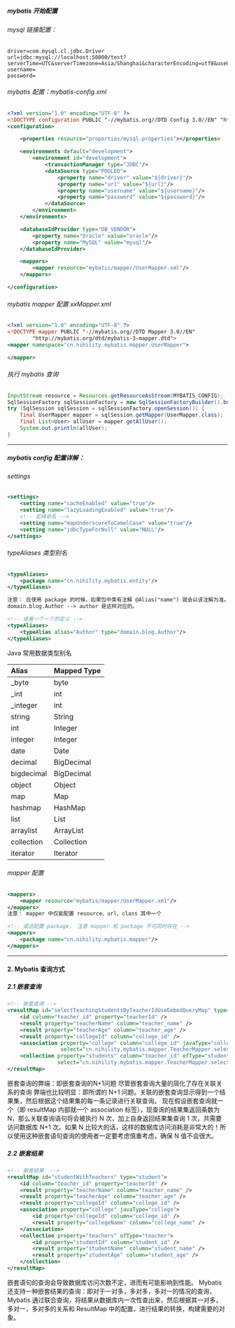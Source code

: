 ##### mybatis 开始配置

###### mysql 链接配置：

```properties
driver=com.mysql.cl.jdbc.Driver
url=jdbc:mysql://localhost:50000/test?serverTime=UTC&serverTimezone=Asia/Shanghai&characterEncoding=utf8&useUnicode=true&useSSL=false
username=
password=
```

###### mybatis 配置：mybatis-config.xml

```xml
<?xml version="1.0" encoding="UTF-8" ?>
<!DOCTYPE configuration PUBLIC "-//mybatis.org//DTD Config 3.0//EN" "http://mybatis.org/dtd/mybatis-3-config.dtd">
<configuration>

    <properties resource="properties/mysql.properties"></properties>

    <environments default="development">
        <environment id="development">
            <transactionManager type="JDBC"/>
            <dataSource type="POOLED">
                <property name="driver" value="${driver}"/>
                <property name="url" value="${url}"/>
                <property name="username" value="${username}"/>
                <property name="password" value="${password}"/>
            </dataSource>
        </environment>
    </environments>

    <databaseIdProvider type="DB_VENDOR">
        <property name="Oracle" value="oracle"/>
        <property name="MySQL" value="mysql"/>
    </databaseIdProvider>

    <mappers>
        <mapper resource="mybatis/mapper/UserMapper.xml"/>
    </mappers>

</configuration>
```



###### mybatis mapper 配置 xxMapper.xml

```xml
<?xml version="1.0" encoding="UTF-8" ?>
<!DOCTYPE mapper PUBLIC "-//mybatis.org//DTD Mapper 3.0//EN"
        "http://mybatis.org/dtd/mybatis-3-mapper.dtd">
<mapper namespace="cn.nihility.mybatis.mapper.UserMapper">

</mapper>
```



###### 执行 mybatis 查询

```java
InputStream resource = Resources.getResourceAsStream(MYBATIS_CONFIG);
SqlSessionFactory sqlSessionFactory = new SqlSessionFactoryBuilder().build(resource);
try (SqlSession sqlSession = sqlSessionFactory.openSession()) {
    final UserMapper mapper = sqlSession.getMapper(UserMapper.class);
    final List<User> allUser = mapper.getAllUser();
    System.out.println(allUser);
}
```



---

##### mybatis config 配置详解：

###### settings

```xml
<settings>
    <setting name="cacheEnabled" value="true"/>
    <setting name="lazyLoadingEnabled" value="true"/>
    <!-- 驼峰命名 -->
    <setting name="mapUnderscoreToCamelCase" value="true"/>
    <setting name="jdbcTypeForNull" value="NULL"/>
</settings>
```

###### typeAliases 类型别名

```xml
<typeAliases>
    <package name="cn.nihility.mybatis.entity"/>
</typeAliases>

注意： 在使用 package 的时候，如果包中类有注解 @Alias("name") 就会以该注解为准。
domain.blog.Author --> author 是这样对应的。

<!-- 或者一个一个的定义 -->
<typeAliases>
    <typeAlias alias="Author" type="domain.blog.Author"/>
</typeAliases>
```

Java 常用数据类型别名

| Alias      | Mapped Type |
| :--------- | :---------- |
| _byte      | byte        |
| _int       | int         |
| _integer   | int         |
| string     | String      |
| int        | Integer     |
| integer    | Integer     |
| date       | Date        |
| decimal    | BigDecimal  |
| bigdecimal | BigDecimal  |
| object     | Object      |
| map        | Map         |
| hashmap    | HashMap     |
| list       | List        |
| arraylist  | ArrayList   |
| collection | Collection  |
| iterator   | Iterator    |

###### mapper 配置

```xml
<mappers>
    <mapper resource="mybatis/mapper/UserMapper.xml"/>
</mappers>
注意： mapper 中仅能配置 resource、url、class 其中一个

<!-- 或这配置 package， 注意 mapper 和 package 不可同时存在 -->
<mappers>
    <package name="cn.nihility.mybatis.mapper"/>
</mappers>
```

---

#### 2. Mybatis 查询方式

##### 2.1 嵌套查询

```xml
<!-- 嵌套查询 -->
<resultMap id="selectTeachingStudentsByTeacherIdUseEmbedQueryMap" type="teacher">
    <id column="teacher_id" property="teacherId" />
    <result property="teacherName" column="teacher_name" />
    <result property="teacherAge" column="teacher_age" />
    <result property="collegeId" column="college_id" />
    <association property="college" column="college_id" javaType="college"
                 select="cn.nihility.mybatis.mapper.TeacherMapper.selectCollegeById" />
    <collection property="students" column="teacher_id" ofType="student"
                select="cn.nihility.mybatis.mapper.TeacherMapper.selectStudentsByTeacherId" />
</resultMap>
```

嵌套查询的弊端：即嵌套查询的N+1问题
尽管嵌套查询大量的简化了存在关联关系的查询
弊端也比较明显：即所谓的 N+1 问题。关联的嵌套查询显示得到一个结果集，然后根据这个结果集的每一条记录进行关联查询。
现在假设嵌套查询就一个（即 resultMap 内部就一个 association 标签），现查询的结果集返回条数为 N，那么关联查询语句将会被执行 N 次，加上自身返回结果集查询 1 次，共需要访问数据库 N+1 次。如果 N 比较大的话，这样的数据库访问消耗是非常大的！所以使用这种嵌套语句查询的使用者一定要考虑慎重考虑，确保 N 值不会很大。

##### 2.2 嵌套结果

```xml
<!-- 嵌套结果  -->
<resultMap id="studentWithTeachers" type="student">
    <id column="teacher_id" property="teacherId" />
    <result property="teacherName" column="teacher_name" />
    <result property="teacherAge" column="teacher_age" />
    <result property="collegeId" column="college_id" />
    <association property="college" javaType="college">
        <id property="collegeId" column="college_id" />
        <result property="collegeName" column="college_name" />
    </association>
    <collection property="teachers" ofType="teacher">
        <id property="studentId" column="student_id" />
        <result property="studentName" column="student_name" />
        <result property="studentAge" column="student_age" />
    </collection>
</resultMap>
```

嵌套语句的查询会导致数据库访问次数不定，进而有可能影响到性能。
Mybatis 还支持一种嵌套结果的查询：即对于一对多，多对多，多对一的情况的查询，Mybatis 通过联合查询，将结果从数据库内一次性查出来，然后根据其一对多，多对一，多对多的关系和 ResultMap 中的配置，进行结果的转换，构建需要的对象。